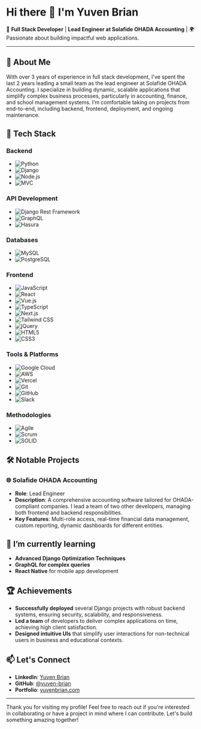
# Hi there 👋 I'm Yuven Brian

🚀 **Full Stack Developer** | **Lead Engineer at Solafide OHADA Accounting** | 🌍 Passionate about building impactful web applications.

---

## 💼 About Me

With over 3 years of experience in full stack development, I've spent the last 2 years leading a small team as the lead engineer at Solafide OHADA Accounting. I specialize in building dynamic, scalable applications that simplify complex business processes, particularly in accounting, finance, and school management systems. I’m comfortable taking on projects from end-to-end, including backend, frontend, deployment, and ongoing maintenance.

## 🔧 Tech Stack

### **Backend**
- ![Python](https://img.shields.io/badge/-Python-3776AB?style=flat&logo=python&logoColor=white)
- ![Django](https://img.shields.io/badge/-Django-092E20?style=flat&logo=django&logoColor=white)
- ![Node.js](https://img.shields.io/badge/-Node.js-339933?style=flat&logo=node.js&logoColor=white)
- ![MVC](https://img.shields.io/badge/-MVC-ffab00?style=flat)

### **API Development**
- ![Django Rest Framework](https://img.shields.io/badge/-Django%20Rest%20Framework-092E20?style=flat&logo=django&logoColor=white)
- ![GraphQL](https://img.shields.io/badge/-GraphQL-E10098?style=flat&logo=graphql&logoColor=white)
- ![Hasura](https://img.shields.io/badge/-Hasura-1EB4D4?style=flat&logo=hasura&logoColor=white)

### **Databases**
- ![MySQL](https://img.shields.io/badge/-MySQL-4479A1?style=flat&logo=mysql&logoColor=white)
- ![PostgreSQL](https://img.shields.io/badge/-PostgreSQL-4169E1?style=flat&logo=postgresql&logoColor=white)

### **Frontend**
- ![JavaScript](https://img.shields.io/badge/-JavaScript-F7DF1E?style=flat&logo=javascript&logoColor=black)
- ![React](https://img.shields.io/badge/-React-61DAFB?style=flat&logo=react&logoColor=black)
- ![Vue.js](https://img.shields.io/badge/-Vue.js-4FC08D?style=flat&logo=vue.js&logoColor=white)
- ![TypeScript](https://img.shields.io/badge/-TypeScript-007ACC?style=flat&logo=typescript&logoColor=white)
- ![Next.js](https://img.shields.io/badge/-Next.js-000000?style=flat&logo=next.js&logoColor=white)
- ![Tailwind CSS](https://img.shields.io/badge/-Tailwind%20CSS-06B6D4?style=flat&logo=tailwind-css&logoColor=white)
- ![jQuery](https://img.shields.io/badge/-jQuery-0769AD?style=flat&logo=jquery&logoColor=white)
- ![HTML5](https://img.shields.io/badge/-HTML5-E34F26?style=flat&logo=html5&logoColor=white)
- ![CSS3](https://img.shields.io/badge/-CSS3-1572B6?style=flat&logo=css3&logoColor=white)

### **Tools & Platforms**
- ![Google Cloud](https://img.shields.io/badge/-Google%20Cloud-4285F4?style=flat&logo=google-cloud&logoColor=white)
- ![AWS](https://img.shields.io/badge/-AWS-232F3E?style=flat&logo=amazon-aws&logoColor=white)
- ![Vercel](https://img.shields.io/badge/-Vercel-000000?style=flat&logo=vercel&logoColor=white)
- ![Git](https://img.shields.io/badge/-Git-F05032?style=flat&logo=git&logoColor=white)
- ![GitHub](https://img.shields.io/badge/-GitHub-181717?style=flat&logo=github&logoColor=white)
- ![Slack](https://img.shields.io/badge/-Slack-4A154B?style=flat&logo=slack&logoColor=white)

### **Methodologies**
- ![Agile](https://img.shields.io/badge/-Agile-ffab00?style=flat)
- ![Scrum](https://img.shields.io/badge/-Scrum-0052cc?style=flat&logo=atlassian&logoColor=white)
- ![SOLID](https://img.shields.io/badge/-SOLID-000000?style=flat)

## 🛠️ Notable Projects

### 🌐 Solafide OHADA Accounting
- **Role**: Lead Engineer
- **Description**: A comprehensive accounting software tailored for OHADA-compliant companies. I lead a team of two other developers, managing both frontend and backend responsibilities.
- **Key Features**: Multi-role access, real-time financial data management, custom reporting, dynamic dashboards for different entities.


## 🌱 I’m currently learning
- **Advanced Django Optimization Techniques**
- **GraphQL for complex queries**
- **React Native** for mobile app development

## 🏆 Achievements
- **Successfully deployed** several Django projects with robust backend systems, ensuring security, scalability, and responsiveness.
- **Led a team** of developers to deliver complex applications on time, achieving high client satisfaction.
- **Designed intuitive UIs** that simplify user interactions for non-technical users in business and educational contexts.

## 📫 Let's Connect
- **LinkedIn**: [Yuven Brian](https://www.linkedin.com/in/yuven-brian)
- **GitHub**: [@yuven-brian](https://github.com/yuvenbn)
- **Portfolio**: [yuvenbrian.com](https://yuvenbn.com)

---

Thank you for visiting my profile! Feel free to reach out if you're interested in collaborating or have a project in mind where I can contribute. Let's build something amazing together!
